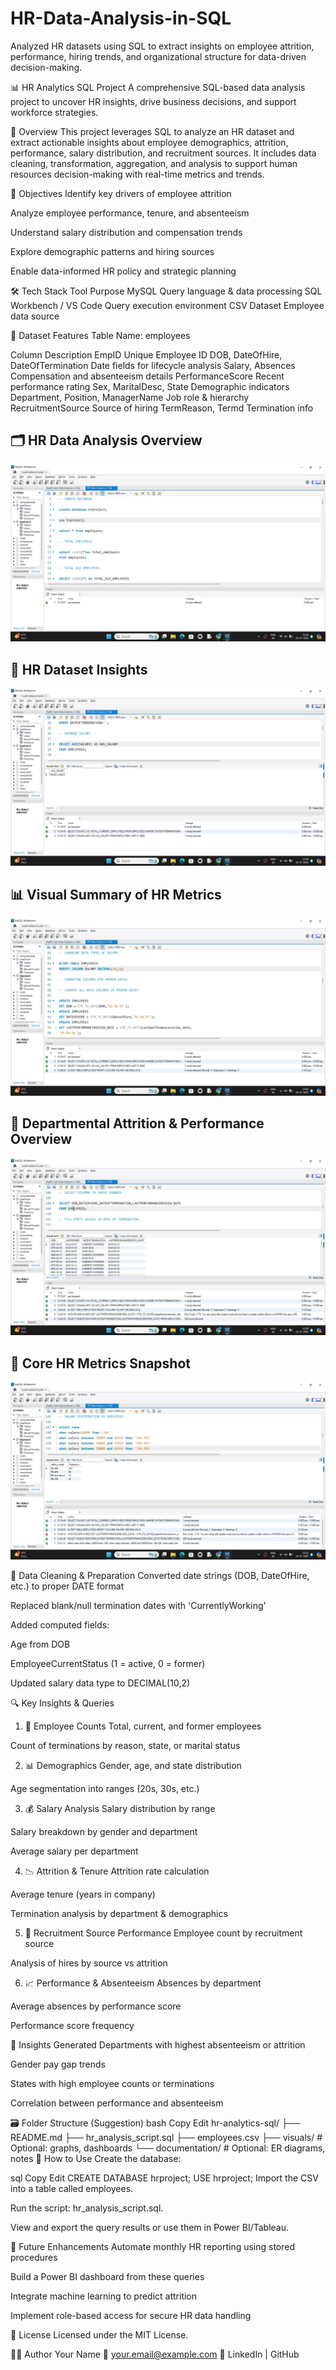 # HR-Data-Analysis-in-SQL
Analyzed HR datasets using SQL to extract insights on employee attrition, performance, hiring trends, and organizational structure for data-driven decision-making.

📊 HR Analytics SQL Project
A comprehensive SQL-based data analysis project to uncover HR insights, drive business decisions, and support workforce strategies.

🧾 Overview
This project leverages SQL to analyze an HR dataset and extract actionable insights about employee demographics, attrition, performance, salary distribution, and recruitment sources. It includes data cleaning, transformation, aggregation, and analysis to support human resources decision-making with real-time metrics and trends.

🎯 Objectives
Identify key drivers of employee attrition

Analyze employee performance, tenure, and absenteeism

Understand salary distribution and compensation trends

Explore demographic patterns and hiring sources

Enable data-informed HR policy and strategic planning

🛠️ Tech Stack
Tool	Purpose
MySQL	Query language & data processing
SQL Workbench / VS Code	Query execution environment
CSV Dataset	Employee data source

📂 Dataset Features
Table Name: employees

Column	Description
EmpID	Unique Employee ID
DOB, DateOfHire, DateOfTermination	Date fields for lifecycle analysis
Salary, Absences	Compensation and absenteeism details
PerformanceScore	Recent performance rating
Sex, MaritalDesc, State	Demographic indicators
Department, Position, ManagerName	Job role & hierarchy
RecruitmentSource	Source of hiring
TermReason, Termd	Termination info

## 🗂️ HR Data Analysis Overview

![HR Dataset Sample](https://raw.githubusercontent.com/samiksha29-patil/HR-Data-Analysis-in-SQL/main/HRDataset%201.jpeg)

## 📌 HR Dataset Insights

![HR Dataset Analysis](https://raw.githubusercontent.com/samiksha29-patil/HR-Data-Analysis-in-SQL/main/HRDataset%202.jpeg)

## 📊 Visual Summary of HR Metrics

![HR Dataset Visual](https://raw.githubusercontent.com/samiksha29-patil/HR-Data-Analysis-in-SQL/main/HRDataset%203.jpeg)

## 📌 Departmental Attrition & Performance Overview

![Departmental Analysis](https://raw.githubusercontent.com/samiksha29-patil/HR-Data-Analysis-in-SQL/main/HRDataset%204.jpeg)

## 🧩 Core HR Metrics Snapshot

![Core HR Metrics](https://raw.githubusercontent.com/samiksha29-patil/HR-Data-Analysis-in-SQL/main/HRDataset%205.jpeg)


🧹 Data Cleaning & Preparation
Converted date strings (DOB, DateOfHire, etc.) to proper DATE format

Replaced blank/null termination dates with 'CurrentlyWorking'

Added computed fields:

Age from DOB

EmployeeCurrentStatus (1 = active, 0 = former)

Updated salary data type to DECIMAL(10,2)

🔍 Key Insights & Queries
1. 📌 Employee Counts
Total, current, and former employees

Count of terminations by reason, state, or marital status

2. 📊 Demographics
Gender, age, and state distribution

Age segmentation into ranges (20s, 30s, etc.)

3. 💰 Salary Analysis
Salary distribution by range

Salary breakdown by gender and department

Average salary per department

4. 📉 Attrition & Tenure
Attrition rate calculation

Average tenure (years in company)

Termination analysis by department & demographics

5. 🧲 Recruitment Source Performance
Employee count by recruitment source

Analysis of hires by source vs attrition

6. 📈 Performance & Absenteeism
Absences by department

Average absences by performance score

Performance score frequency

🧠 Insights Generated
Departments with highest absenteeism or attrition

Gender pay gap trends

States with high employee counts or terminations

Correlation between performance and absenteeism

🗃️ Folder Structure (Suggestion)
bash
Copy
Edit
hr-analytics-sql/
├── README.md
├── hr_analysis_script.sql
├── employees.csv
├── visuals/               # Optional: graphs, dashboards
└── documentation/         # Optional: ER diagrams, notes
🚀 How to Use
Create the database:

sql
Copy
Edit
CREATE DATABASE hrproject;
USE hrproject;
Import the CSV into a table called employees.

Run the script: hr_analysis_script.sql.

View and export the query results or use them in Power BI/Tableau.

🔮 Future Enhancements
Automate monthly HR reporting using stored procedures

Build a Power BI dashboard from these queries

Integrate machine learning to predict attrition

Implement role-based access for secure HR data handling

📄 License
Licensed under the MIT License.

🙋‍♂️ Author
Your Name
📧 your.email@example.com
🔗 LinkedIn | GitHub
